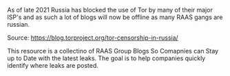 As of late 2021 Russia has blocked the use of Tor by many of their major ISP's and as such a lot of blogs will now be offline as many RAAS gangs are russian.

Source: https://blog.torproject.org/tor-censorship-in-russia/

This resource is a collectino of RAAS Group Blogs So Comapnies can Stay up to Date with the latest leaks. The goal is to help companies quickly identify where leaks are posted.
